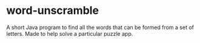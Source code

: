 # word-unscramble
 A short Java program to find all the words that can be formed from a set of letters. Made to help solve a particular puzzle app.

